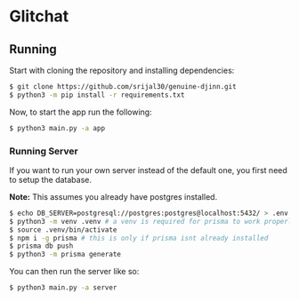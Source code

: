 # Glitchat

## Running

Start with cloning the repository and installing dependencies:

```bash
$ git clone https://github.com/srijal30/genuine-djinn.git
$ python3 -m pip install -r requirements.txt
```

Now, to start the app run the following:

```bash
$ python3 main.py -a app
```

### Running Server

If you want to run your own server instead of the default one, you first need to setup the database.

**Note:** This assumes you already have postgres installed.

```bash
$ echo DB_SERVER=postgresql://postgres:postgres@localhost:5432/ > .env
$ python3 -m venv .venv # a venv is required for prisma to work properly
$ source .venv/bin/activate
$ npm i -g prisma # this is only if prisma isnt already installed
$ prisma db push
$ python3 -m prisma generate
```

You can then run the server like so:

```bash
$ python3 main.py -a server
```
